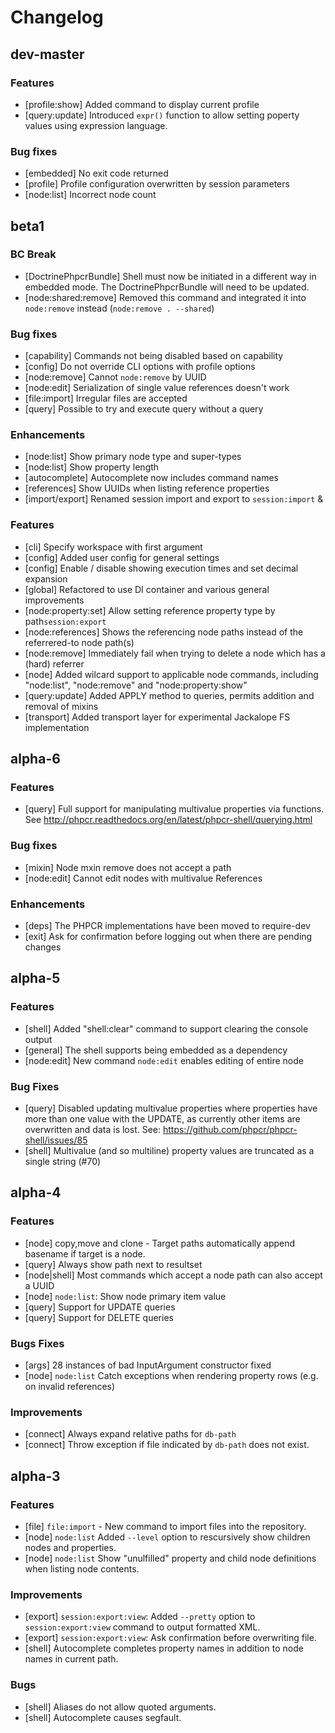 Changelog
=========


dev-master
----------

### Features

- [profile:show] Added command to display current profile
- [query:update] Introduced `expr()` function to allow setting poperty values using expression language.

### Bug fixes

- [embedded] No exit code returned
- [profile] Profile configuration overwritten by session parameters
- [node:list] Incorrect node count

beta1
-----

### BC Break

- [DoctrinePhpcrBundle] Shell must now be initiated in a different way in
  embedded mode. The DoctrinePhpcrBundle will need to be updated.
- [node:shared:remove] Removed this command and integrated it into
  `node:remove` instead (`node:remove . --shared`)

### Bug fixes

- [capability] Commands not being disabled based on capability
- [config] Do not override CLI options with profile options
- [node:remove] Cannot `node:remove` by UUID
- [node:edit] Serialization of single value references doesn't work
- [file:import] Irregular files are accepted
- [query] Possible to try and execute query without a query

### Enhancements

- [node:list] Show primary node type and super-types
- [node:list] Show property length
- [autocomplete] Autocomplete now includes command names
- [references] Show UUIDs when listing reference properties
- [import/export] Renamed session import and export to `session:import` &

### Features

- [cli] Specify workspace with first argument
- [config] Added user config for general settings
- [config] Enable / disable showing execution times and set decimal expansion
- [global] Refactored to use DI container and various general improvements
- [node:property:set] Allow setting reference property type by path`session:export`
- [node:references] Shows the referencing node paths instead of the referrered-to node path(s)
- [node:remove] Immediately fail when trying to delete a node which has a (hard) referrer
- [node] Added wilcard support to applicable node commands, including "node:list", "node:remove" and "node:property:show"
- [query:update] Added APPLY method to queries, permits addition and removal of mixins
- [transport] Added transport layer for experimental Jackalope FS implementation

alpha-6
-------

### Features

- [query] Full support for manipulating multivalue properties via functions.
          See http://phpcr.readthedocs.org/en/latest/phpcr-shell/querying.html

### Bug fixes

- [mixin] Node mxin remove does not accept a path
- [node:edit] Cannot edit nodes with multivalue References

### Enhancements

- [deps] The PHPCR implementations have been moved to require-dev
- [exit] Ask for confirmation before logging out when there are pending changes

alpha-5
-------

### Features

- [shell] Added "shell:clear" command to support clearing the console output
- [general] The shell supports being embedded as a dependency
- [node:edit] New command `node:edit` enables editing of entire node

### Bug Fixes

- [query] Disabled updating multivalue properties where properties have more
          than one value with the UPDATE, as currently other items are overwritten and
          data is lost. See: https://github.com/phpcr/phpcr-shell/issues/85
- [shell] Multivalue (and so multiline) property values are truncated as a single string (#70)

alpha-4
-------

### Features

- [node] copy,move and clone - Target paths automatically append basename if target is a node.
- [query] Always show path next to resultset
- [node|shell] Most commands which accept a node path can also accept a UUID
- [node] `node:list`: Show node primary item value
- [query] Support for UPDATE queries
- [query] Support for DELETE queries

### Bugs Fixes

- [args] 28 instances of bad InputArgument constructor fixed
- [node] `node:list` Catch exceptions when rendering property rows (e.g. on invalid references)

### Improvements

- [connect] Always expand relative paths for `db-path`
- [connect] Throw exception if file indicated by `db-path` does not exist.

alpha-3
-------

### Features

- [file] `file:import` - New command to import files into the repository.
- [node] `node:list` Added `--level` option to rescursively show children nodes and properties.
- [node] `node:list` Show "unulfilled" property and child node definitions when listing node contents.

### Improvements

- [export] `session:export:view`: Added `--pretty` option to `session:export:view` command to output formatted XML.
- [export] `session:export:view`: Ask confirmation before overwriting file.
- [shell] Autocomplete completes property names in addition to node names in current path.

### Bugs

- [shell] Aliases do not allow quoted arguments.
- [shell] Autocomplete causes segfault.
